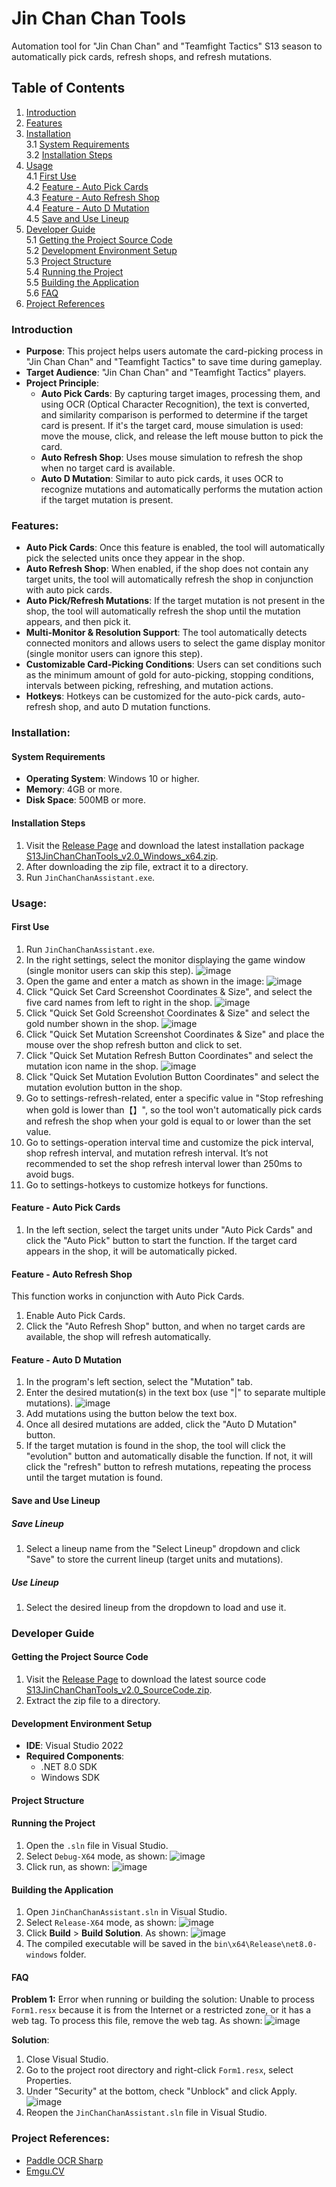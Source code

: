 # Jin Chan Chan Tools
Automation tool for "Jin Chan Chan" and "Teamfight Tactics" S13 season to automatically pick cards, refresh shops, and refresh mutations.

## Table of Contents
1. [Introduction](#introduction)
2. [Features](#features)
3. [Installation](#installation)<br>
   3.1 [System Requirements](#system-requirements)<br>
   3.2 [Installation Steps](#installation-steps)
4. [Usage](#usage)<br>
   4.1 [First Use](#first-use)<br>
   4.2 [Feature - Auto Pick Cards](#feature-auto-pick-cards)<br>
   4.3 [Feature - Auto Refresh Shop](#feature-auto-refresh-shop)<br>
   4.4 [Feature - Auto D Mutation](#feature-auto-d-mutation)<br>
   4.5 [Save and Use Lineup](#save-and-use-lineup)<br>
5. [Developer Guide](#developer-guide)<br>
   5.1 [Getting the Project Source Code](#getting-the-project-source-code)<br>
   5.2 [Development Environment Setup](#development-environment-setup)<br>
   5.3 [Project Structure](#project-structure)<br>
   5.4 [Running the Project](#running-the-project)<br>
   5.5 [Building the Application](#building-the-application)<br>
   5.6 [FAQ](#faq)<br>
6. [Project References](#project-references)

### Introduction
* **Purpose**: This project helps users automate the card-picking process in "Jin Chan Chan" and "Teamfight Tactics" to save time during gameplay.
* **Target Audience**: "Jin Chan Chan" and "Teamfight Tactics" players.
* **Project Principle**:
  * **Auto Pick Cards**: By capturing target images, processing them, and using OCR (Optical Character Recognition), the text is converted, and similarity comparison is performed to determine if the target card is present. If it's the target card, mouse simulation is used: move the mouse, click, and release the left mouse button to pick the card.
  * **Auto Refresh Shop**: Uses mouse simulation to refresh the shop when no target card is available.
  * **Auto D Mutation**: Similar to auto pick cards, it uses OCR to recognize mutations and automatically performs the mutation action if the target mutation is present.

### Features:
* **Auto Pick Cards**: Once this feature is enabled, the tool will automatically pick the selected units once they appear in the shop.
* **Auto Refresh Shop**: When enabled, if the shop does not contain any target units, the tool will automatically refresh the shop in conjunction with auto pick cards.
* **Auto Pick/Refresh Mutations**: If the target mutation is not present in the shop, the tool will automatically refresh the shop until the mutation appears, and then pick it.
* **Multi-Monitor & Resolution Support**: The tool automatically detects connected monitors and allows users to select the game display monitor (single monitor users can ignore this step).
* **Customizable Card-Picking Conditions**: Users can set conditions such as the minimum amount of gold for auto-picking, stopping conditions, intervals between picking, refreshing, and mutation actions.
* **Hotkeys**: Hotkeys can be customized for the auto-pick cards, auto-refresh shop, and auto D mutation functions.

### Installation:
#### System Requirements
* **Operating System**: Windows 10 or higher.
* **Memory**: 4GB or more.
* **Disk Space**: 500MB or more.

#### Installation Steps
1. Visit the [Release Page](https://github.com/XJYdemons/Jin-chan-chan-Tools/releases) and download the latest installation package [S13JinChanChanTools_v2.0_Windows_x64.zip](https://github.com/XJYdemons/Jin-chan-chan-Tools/releases/download/%E5%8F%91%E8%A1%8C%E7%89%88/S13JinChanChanTools_v2.0_Windows_x64.zip).
2. After downloading the zip file, extract it to a directory.
3. Run `JinChanChanAssistant.exe`.

### Usage:
#### First Use
1. Run `JinChanChanAssistant.exe`.
2. In the right settings, select the monitor displaying the game window (single monitor users can skip this step).
   ![image](https://github.com/user-attachments/assets/d03d61fa-962a-4759-bfd0-fc9e270dc80a)
3. Open the game and enter a match as shown in the image:
   ![image](https://github.com/user-attachments/assets/0928c237-1d69-4045-93ca-65c78d8e1938)
4. Click "Quick Set Card Screenshot Coordinates & Size", and select the five card names from left to right in the shop.
   ![image](https://github.com/user-attachments/assets/b3ec1969-9f2d-4305-9c16-854c2cb6d833)
5. Click "Quick Set Gold Screenshot Coordinates & Size" and select the gold number shown in the shop.
   ![image](https://github.com/user-attachments/assets/aaefacc8-75eb-407a-ab0e-93f1e0f7a723)
6. Click "Quick Set Mutation Screenshot Coordinates & Size" and place the mouse over the shop refresh button and click to set.
7. Click "Quick Set Mutation Refresh Button Coordinates" and select the mutation icon name in the shop.
   ![image](https://github.com/user-attachments/assets/847704e0-fa62-43e5-9787-f6502e48ddd4)
8. Click "Quick Set Mutation Evolution Button Coordinates" and select the mutation evolution button in the shop.
9. Go to settings-refresh-related, enter a specific value in "Stop refreshing when gold is lower than【】", so the tool won't automatically pick cards and refresh the shop when your gold is equal to or lower than the set value.
10. Go to settings-operation interval time and customize the pick interval, shop refresh interval, and mutation refresh interval. It’s not recommended to set the shop refresh interval lower than 250ms to avoid bugs.
11. Go to settings-hotkeys to customize hotkeys for functions.

#### Feature - Auto Pick Cards
1. In the left section, select the target units under "Auto Pick Cards" and click the "Auto Pick" button to start the function. If the target card appears in the shop, it will be automatically picked.

#### Feature - Auto Refresh Shop
This function works in conjunction with Auto Pick Cards.
1. Enable Auto Pick Cards.
2. Click the "Auto Refresh Shop" button, and when no target cards are available, the shop will refresh automatically.

#### Feature - Auto D Mutation
1. In the program's left section, select the "Mutation" tab.
2. Enter the desired mutation(s) in the text box (use "|" to separate multiple mutations).
   ![image](https://github.com/user-attachments/assets/749af672-4359-4046-9b85-6b44157b30c2)
3. Add mutations using the button below the text box.
4. Once all desired mutations are added, click the "Auto D Mutation" button.
5. If the target mutation is found in the shop, the tool will click the "evolution" button and automatically disable the function. If not, it will click the "refresh" button to refresh mutations, repeating the process until the target mutation is found.

#### Save and Use Lineup
##### Save Lineup
1. Select a lineup name from the "Select Lineup" dropdown and click "Save" to store the current lineup (target units and mutations).

##### Use Lineup
1. Select the desired lineup from the dropdown to load and use it.

### Developer Guide
#### Getting the Project Source Code
1. Visit the [Release Page](https://github.com/XJYdemons/Jin-chan-chan-Tools/releases) to download the latest source code [S13JinChanChanTools_v2.0_SourceCode.zip](https://github.com/XJYdemons/Jin-chan-chan-Tools/releases/download/%E5%8F%91%E8%A1%8C%E7%89%88/S13JinChanChanTools_v2.0_SourceCode.zip).
2. Extract the zip file to a directory.

#### Development Environment Setup
* **IDE**: Visual Studio 2022
* **Required Components**:
  * .NET 8.0 SDK
  * Windows SDK

#### Project Structure


#### Running the Project
1. Open the `.sln` file in Visual Studio.
2. Select `Debug-X64` mode, as shown:
   ![image](https://github.com/user-attachments/assets/fd6e3eb3-fba4-491b-858d-31bbcb1c816d)
3. Click run, as shown:
   ![image](https://github.com/user-attachments/assets/7d8f8914-e673-4db2-a88b-be51801b06c8)

#### Building the Application
1. Open `JinChanChanAssistant.sln` in Visual Studio.
2. Select `Release-X64` mode, as shown:
   ![image](https://github.com/user-attachments/assets/8f07fb4b-3465-43d7-90ab-d01a01ac385d)
3. Click **Build** > **Build Solution**. As shown:
   ![image](https://github.com/user-attachments/assets/393a6e30-4869-4d16-9fb8-80f9c0df1314)
4. The compiled executable will be saved in the `bin\x64\Release\net8.0-windows` folder.

#### FAQ
**Problem 1:** Error when running or building the solution: Unable to process `Form1.resx` because it is from the Internet or a restricted zone, or it has a web tag. To process this file, remove the web tag. As shown:
![image](https://github.com/user-attachments/assets/1bbd0ee4-021d-4902-80da-dd1909b7e919)

**Solution**:
1. Close Visual Studio.
2. Go to the project root directory and right-click `Form1.resx`, select Properties.
3. Under "Security" at the bottom, check "Unblock" and click Apply.
   ![image](https://github.com/user-attachments/assets/3117b2c3-e027-4546-9db6-77b13ac13b7c)
4. Reopen the `JinChanChanAssistant.sln` file in Visual Studio.

### Project References:
* [Paddle OCR Sharp](https://github.com/raoyutian/PaddleOCRSharp)
* [Emgu.CV](https://github.com/emgucv/emgucv)

